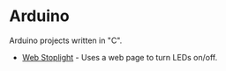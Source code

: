 # Arduino

Arduino projects written in "C".

* [Web Stoplight](/arduino/web-stoplight) - Uses a web page to turn LEDs on/off.
